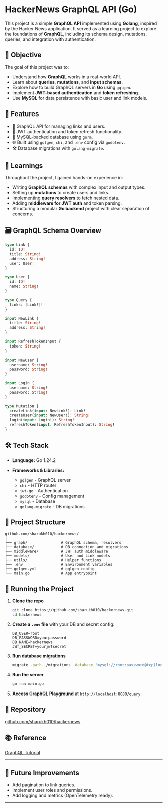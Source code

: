 # HackerNews GraphQL API (Go)

This project is a simple **GraphQL API** implemented using **Golang**, inspired by the Hacker News application. It served as a learning project to explore the foundations of **GraphQL**, including its schema design, mutations, queries, and integration with authentication.

## 🌱 Objective

The goal of this project was to:

- Understand how **GraphQL** works in a real-world API.
- Learn about **queries**, **mutations**, and **input schemas**.
- Explore how to build GraphQL servers in **Go** using `gqlgen`.
- Implement **JWT-based authentication** and **token refreshing**.
- Use **MySQL** for data persistence with basic user and link models.

## 🚀 Features

- 📌 GraphQL API for managing links and users.
- 🧩 JWT authentication and token refresh functionality.
- 💾 MySQL-backed database using `gorm`.
- 🌐 Built using `gqlgen`, `chi`, and `.env` config via `godotenv`.
- 🛠️ Database migrations with `golang-migrate`.

## 🧠 Learnings

Throughout the project, I gained hands-on experience in:

- Writing **GraphQL schemas** with complex input and output types.
- Setting up **mutations** to create users and links.
- Implementing **query resolvers** to fetch nested data.
- Adding **middleware for JWT auth** and token parsing.
- Structuring a modular **Go backend** project with clear separation of concerns.

## 🗃️ GraphQL Schema Overview

```graphql
type Link {
  id: ID!
  title: String!
  address: String!
  user: User!
}

type User {
  id: ID!
  name: String!
}

type Query {
  links: [Link!]!
}

input NewLink {
  title: String!
  address: String!
}

input RefreshTokenInput {
  token: String!
}

input NewUser {
  username: String!
  password: String!
}

input Login {
  username: String!
  password: String!
}

type Mutation {
  createLink(input: NewLink!): Link!
  createUser(input: NewUser!): String!
  login(input: Login!): String!
  refreshToken(input: RefreshTokenInput): String!
}
````

## 🛠 Tech Stack

* **Language:** Go 1.24.2
* **Frameworks & Libraries:**

  * `gqlgen` - GraphQL server
  * `chi` - HTTP router
  * `jwt-go` - Authentication
  * `godotenv` - Config management
  * `mysql` - Database
  * `golang-migrate` - DB migrations

## 📂 Project Structure

```
github.com/sharukh010/hackernews/
│
├── graph/               # GraphQL schema, resolvers
├── database/            # DB connection and migrations
├── middleware/          # JWT auth middleware
├── models/              # User and Link models
├── utils/               # Helper functions
├── .env                 # Environment variables
├── gqlgen.yml           # gqlgen config
└── main.go              # App entrypoint
```

## 🧪 Running the Project

1. **Clone the repo**

   ```bash
   git clone https://github.com/sharukh010/hackernews.git
   cd hackernews
   ```

2. **Create a `.env` file** with your DB and secret config:

   ```
   DB_USER=root
   DB_PASSWORD=yourpassword
   DB_NAME=hackernews
   JWT_SECRET=yourjwtsecret
   ```

3. **Run database migrations**

   ```bash
   migrate -path ./migrations -database "mysql://root:password@tcp(localhost:3306)/hackernews" up
   ```

4. **Run the server**

   ```bash
   go run main.go
   ```

5. **Access GraphQL Playground** at `http://localhost:8080/query`

## 🔗 Repository

[github.com/sharukh010/hackernews](https://github.com/sharukh010/hackernews)

## 📚 Reference 

[GraphQL Tutorial](https://www.howtographql.com/graphql-go/0-introduction/)

---

## 🧭 Future Improvements

* Add pagination to link queries.
* Implement user roles and permissions.
* Add logging and metrics (OpenTelemetry ready).

---


